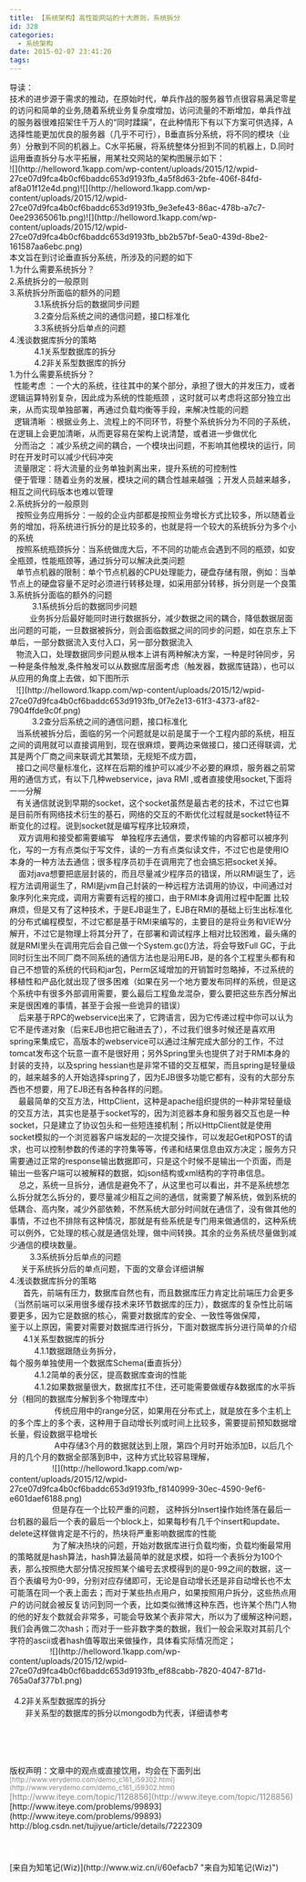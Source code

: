 ```yaml
---
title: 【系统架构】高性能网站的十大原则，系统拆分
id: 328
categories:
  - 系统架构
date: 2015-02-07 23:41:20
tags:
---
```


<div>导读：</div><div>技术的进步源于需求的推动，在原始时代，单兵作战的服务器节点很容易满足零星的访问和简单的业务,<span style="font-size: 10.5pt; line-height: 1.5;">随着系统业务复杂度增加，访问流量的不断增加，</span><span style="font-size: 10.5pt; line-height: 1.5;">单兵作战的服务器</span><span style="font-size: 10.5pt; line-height: 1.5;">很难招架住千万人的“同时蹂躏”，</span><span style="font-size: 10.5pt; line-height: 1.5;">在此种情形下有以下方案可供选择，A选择性能更加优良的服务器（几乎不可行），B垂直拆分系统，将不同的模块（业务）分散到不同的机器上。C水平拓展，将系统整体分担到不同的机器上，D.同时运用垂直拆分与水平</span><span style="font-size: 10.5pt; line-height: 1.5;">拓展，用某社交网站的架构图展示如下：</span></div><!--more--><div>![](http://helloword.1kapp.com/wp-content/uploads/2015/12/wpid-27ce07d9fca4b0cf6baddc653d9193fb_4a5f8d63-2bfe-406f-84fd-af8a01f12e4d.png)![](http://helloword.1kapp.com/wp-content/uploads/2015/12/wpid-27ce07d9fca4b0cf6baddc653d9193fb_9e3efe43-86ac-478b-a7c7-0ee29365061b.png)![](http://helloword.1kapp.com/wp-content/uploads/2015/12/wpid-27ce07d9fca4b0cf6baddc653d9193fb_bb2b57bf-5ea0-439d-8be2-161587aa6ebc.png)&nbsp;&nbsp;</div><div><span style="font-size: 10.5pt; line-height: 1.5;">本文旨在到讨论</span><span style="font-size: 10.5pt; line-height: 1.5;">垂直拆分系统，所涉及的问题的如下</span></div><div><span style="font-size: 10.5pt; line-height: 1.5;">1.为什么需要系统拆分？</span></div><div>2.系统拆分的一般原则</div><div>3.系统拆分所面临的额外的问题</div><div><span style="font-size: 10.5pt; line-height: 1.5;">&nbsp; &nbsp;&nbsp;</span><span style="font-size: 10.5pt; line-height: 1.5;">&nbsp; &nbsp;&nbsp;</span><span style="font-size: 10.5pt; line-height: 1.5;">&nbsp; &nbsp;</span><span style="font-size: 10.5pt; line-height: 1.5;">3.1系统拆分后的数据同步问题</span></div><div><span style="font-size: 10.5pt; line-height: 1.5;">&nbsp; &nbsp;&nbsp;</span><span style="font-size: 10.5pt; line-height: 1.5;">&nbsp; &nbsp;&nbsp;</span><span style="font-size: 10.5pt; line-height: 1.5;">&nbsp; &nbsp;</span><span style="font-size: 10.5pt; line-height: 1.5;">3.2</span><span style="font-size: 10.5pt; line-height: 1.5;">查分后系统之间的通信问题，接口标准化</span><span style="font-size: 10.5pt; line-height: 1.5;">
</span></div><div><div><span style="font-size: 10.5pt; line-height: 1.5;">&nbsp; &nbsp;&nbsp;</span><span style="font-size: 10.5pt; line-height: 1.5;">&nbsp; &nbsp;&nbsp;</span><span style="font-size: 10.5pt; line-height: 1.5;">&nbsp; &nbsp;3.3</span><span style="font-size: 10.5pt; line-height: 1.5;">系统拆分后单点的问题</span></div></div><div>4.浅谈数据库拆分的策略</div><div>&nbsp; &nbsp; &nbsp; &nbsp; &nbsp; &nbsp;4.1关系型数据库的拆分</div><div>&nbsp; &nbsp; &nbsp; &nbsp; &nbsp; &nbsp;4.2非关系型数据库的拆分</div><div>
</div><div>1.为什么需要系统拆分？<span style="font-size: 10.5pt; line-height: 1.5;">
</span></div><div>&nbsp; 性能考虑 ：<span style="font-size: 10.5pt; line-height: 1.5;">一个大的系统，往往其中的某个部分，承担了很大的并发压力，或者逻辑运算特别复杂，因此成为系统的性能瓶颈</span><span style="font-size: 10.5pt; line-height: 1.5;">&nbsp;，</span><span style="font-size: 10.5pt; line-height: 1.5;">这时就可以考虑将这部分独立出来，从而实现单独部署，再通过负载均衡等手段，来解决性能的问题</span><span style="font-size: 10.5pt; line-height: 1.5;">&nbsp;</span></div>&nbsp; 逻辑清晰&nbsp;：<span style="font-size: 10.5pt; line-height: 1.5;">根据业务上、流程上的不同环节，将整个系统拆分为不同的子系统，在逻辑上会更加清晰，从而更容易在架构上说清楚，或者进一步做优化</span><span style="font-size: 10.5pt; line-height: 1.5;">&nbsp;</span><div>&nbsp; 分而治之 ：减少系统之间的耦合，一个模块出问题，不影响其他模块的运行，同时在开发时可以减少代码冲突</div><div>&nbsp; 流量限定：将大流量的业务单独剥离出来，提升系统的可控制性</div><div>&nbsp; 便于管理：随着业务的发展，模块之间的耦合性越来越强 ；<span style="font-size: 10.5pt; line-height: 1.5;">开发人员越来越多，相互之间代码版本也难以管理</span></div><div>
<div>2.系统拆分的一般原则<span style="font-size: 10.5pt; line-height: 1.5;">
</span></div><div>&nbsp; &nbsp;按照业务应用拆分：一般的企业内部都是按照业务增长方式比较多，所以随着业务的增加，将系统进行拆分的是比较多的，也就是将一个较大的系统拆分为多个小的系统</div><div>&nbsp; &nbsp;按照系统瓶颈拆分：当系统做庞大后，不不同的功能点会遇到不同的瓶颈，如安全瓶颈，性能瓶颈等，通过拆分可以解决此类问题</div><div>&nbsp; &nbsp;单节点机器的限制：单个节点机器的CPU处理能力，硬盘存储有限，例如：当单节点上的硬盘容量不足时必须进行转移处理，如采用部分转移，拆分则是一个良策</div><div>
</div><div>3.系统拆分面临的额外的问题
</div><div><span style="font-size: 10.5pt; line-height: 1.5;">&nbsp; &nbsp; &nbsp; &nbsp; &nbsp; </span><span style="font-size: 10.5pt; line-height: 1.5;">3.1系统拆分后的数据同步问题</span><span style="font-size: 10.5pt; line-height: 1.5;">&nbsp; &nbsp; &nbsp;</span></div><div><span style="font-size: 10.5pt; line-height: 1.5;">&nbsp; &nbsp; &nbsp; &nbsp; &nbsp;业务拆分后最好能同时进行数据拆分，减少数据之间的耦合，降低数据层面出问题的可能，一旦数据被拆分，则会面临数据之间的同步的问题，如在京东上下单后，一部分数据流入支付入口，另一部分数据流入</span></div><div><span style="font-size: 10.5pt; line-height: 1.5;">&nbsp; &nbsp;物流入口，处理数据同步问题从根本上讲有两种解决方案，一种是时钟同步，另一种是条件触发,条件触发可以从数据库层面考虑（触发器，数据库链路），也可以从应用的角度上去做，如下图所示</span></div><div><span style="font-size: 10.5pt; line-height: 1.5;">
</span></div><div><span style="font-size: 10.5pt; line-height: 1.5;">&nbsp; &nbsp;</span>![](http://helloword.1kapp.com/wp-content/uploads/2015/12/wpid-27ce07d9fca4b0cf6baddc653d9193fb_0f7e2e13-61f3-4373-af82-7904ffde9c0f.png)</div><div><span style="font-size: 10.5pt; line-height: 1.5;">&nbsp; &nbsp; &nbsp; &nbsp; &nbsp; 3.2</span><span style="font-size: 10.5pt; line-height: 1.5;">查分后系统之间的通信问题，接口标准化</span></div><div>&nbsp;&nbsp;&nbsp;当系统被拆分后，面临的另一个问题就是以前是属于一个工程内部的系统，相互之间的调用就可以直接调用到，现在很麻烦，要两边来做接口，接口还得联调，尤其是两个厂商之间来联调尤其繁琐，无规矩不成方圆，</div><div>&nbsp; &nbsp;接口之间尽量标准化，这样在后期的维护可以减少不必要的麻烦，服务器之前常用的通信方式，有以下几种webservice，java RMI ,或者直接使用<span style="font-size: 10.5pt; line-height: 1.5;">socket,下面将一一分解</span></div><div>&nbsp; &nbsp;有关通信就说到早期的socket，这个socket虽然是最古老的技术，不过它也算是目前所有网络技术衍生的基石，网络的交互的不断优化过程就是socket特征不断变化的过程。<span style="font-size: 10.5pt; line-height: 1.5;">说到socket就是编写程序比较麻烦，</span></div><div><span style="font-size: 10.5pt; line-height: 1.5;">&nbsp; &nbsp; 双方调用和接受都需要编写 &nbsp; 单独程序去通信，要求传输的内容都可以被序列化，写的一方有点类似于写文件，读的一方有点类似读文件，不过它也是使用IO本身的一种方法去通信；很多程序员初手在调用完了也会搞忘把socket关掉。</span></div><div><span style="font-size: 10.5pt; line-height: 1.5;">&nbsp; &nbsp; 面对java想要把底层封装的，而且尽量减少程序员的错误，所以RMI诞生了，远程方法调用诞生了，RMI是jvm自己封装的一种远程方法调用的协议，中间通过对象序列化来完成，调用方需要有远程的接口，由于RMI本身调用过程中配置 比较麻烦，但是又有了这种技术，于是EJB诞生了，EJB在RMI的基础上衍生出标准化的分布式编程模型，不过它都是基于RMI来编写的，主要目的是将业务和VIEW分解开，不过它是物理上将其分开了，在部署和调试程序上相对比较困难，最头痛的就是RMI里头在调用完后会自己做一个System.gc()方法，将会导致Full GC，于此同时衍生出不同厂商不同</span><span style="font-size: 10.5pt; line-height: 1.5;">系统</span><span style="font-size: 10.5pt; line-height: 1.5;">的通信方法也是沿用EJB，是的各个工程里头都有和自己不想管的</span><span style="font-size: 10.5pt; line-height: 1.5;">系统</span><span style="font-size: 10.5pt; line-height: 1.5;">的代码和jar包，Perm区域增加的开销暂时忽略掉，不过</span><span style="font-size: 10.5pt; line-height: 1.5;">系统</span><span style="font-size: 10.5pt; line-height: 1.5;">的移植性和产品化就出现了很多困难（如果在另一个地方要发布同样的</span><span style="font-size: 10.5pt; line-height: 1.5;">系统</span><span style="font-size: 10.5pt; line-height: 1.5;">，但是这个</span><span style="font-size: 10.5pt; line-height: 1.5;">系统</span><span style="font-size: 10.5pt; line-height: 1.5;">中有很多外部调用需要，要么最后工程鱼龙混杂，要么要把这些东西分解出来是很困难的事情，甚至于会报一些诡异的错误）</span></div><div><span style="font-size: 10.5pt; line-height: 1.5;">&nbsp; &nbsp; 后来基于RPC的webservice出来了，它跨语言，因为它传递过程中你可以认为它不是传递对象（后来EJB也把它融进去了），不过我们很多时候还是喜欢用spring来集成它，高版本的webservice可以通过注解完成大部分的工作，不过tomcat发布这个玩意一直不是很好用；另外Spring里头也提供了对于RMI本身的封装的支持，以及spring hessian也是非常不错的交互框架，而且spring是轻量级的，越来越多的人开始选择spring了，因为EJB很多功能它都有，没有的大部分东西也不想要，用了EJB还有各种各样的</span><span style="font-size: 10.5pt; line-height: 1.5;">问题</span><span style="font-size: 10.5pt; line-height: 1.5;">。</span></div><div><span style="font-size: 10.5pt; line-height: 1.5;">&nbsp; &nbsp; 最最简单的交互方法，HttpClient，这种是apache组织提供的一种非常轻量级的交互方法，其实也是基于socket写的，因为浏览器本身和服务器交互也是一种socket，只是建立了协议包头和一些短连接机制；所以HttpClient就是使用socket模拟的一个浏览器客户端发起的一次提交操作，可以发起Get和POST的请求，也可以控制参数的传递的字符集等等，传递和结果信息由双方决定；服务方只需要通过正常的response输出数据即可，只是这个时候不是输出一个页面，而是输出一些客户端可以被解释的数据，如json结构或xml结构的字符串信息。</span></div><div><span style="font-size: 10.5pt; line-height: 1.5;">&nbsp; &nbsp; 总之，</span><span style="font-size: 10.5pt; line-height: 1.5;">系统</span><span style="font-size: 10.5pt; line-height: 1.5;">一旦拆分，通信是避免不了，从这里也可以看出，并不是</span><span style="font-size: 10.5pt; line-height: 1.5;">系统</span><span style="font-size: 10.5pt; line-height: 1.5;">想怎么拆分就怎么拆分的，要尽量减少相互之间的通信，就需要了解</span><span style="font-size: 10.5pt; line-height: 1.5;">系统</span><span style="font-size: 10.5pt; line-height: 1.5;">，做到</span><span style="font-size: 10.5pt; line-height: 1.5;">系统</span><span style="font-size: 10.5pt; line-height: 1.5;">的低耦合、高内聚，减少外部依赖，不然</span><span style="font-size: 10.5pt; line-height: 1.5;">系统</span><span style="font-size: 10.5pt; line-height: 1.5;">大部分时间就在通信了，没有做其他的事情，不过也不排除有这种情况，那就是有些</span><span style="font-size: 10.5pt; line-height: 1.5;">系统</span><span style="font-size: 10.5pt; line-height: 1.5;">是专门用来做通信的，这种</span><span style="font-size: 10.5pt; line-height: 1.5;">系统</span><span style="font-size: 10.5pt; line-height: 1.5;">可以例外，它处理的核心就是通信处理，做中间转换。其余的业务</span><span style="font-size: 10.5pt; line-height: 1.5;">系统</span><span style="font-size: 10.5pt; line-height: 1.5;">尽量做到减少通信的模块数量。</span></div><div><span style="font-size: 10.5pt; line-height: 1.5;">&nbsp; &nbsp; &nbsp; &nbsp; &nbsp;3.3</span><span style="font-size: 10.5pt; line-height: 1.5;">系统拆分后单点的问题</span></div><div><span style="font-size: 10.5pt; line-height: 1.5;">&nbsp; &nbsp; &nbsp;关于系统拆分后的单点问题，下面的文章会详细讲解</span></div><div>4.<span style="font-size: 10.5pt; line-height: 1.5;">浅谈数据库拆分的策略</span></div><div>&nbsp; &nbsp; &nbsp; 首先，前端有压力，数据库自然也有，而且数据库压力肯定比前端压力会更多（当然前端可以采用很多缓存技术来环节数据库的压力），数据库的复杂性比前端要更多，因为它是数据的核心，需要对数据库的安全、一致性等做保障，
</div><div>鉴于以上原因，需要对需要对数据库进行<span style="font-size: 10.5pt; line-height: 1.5;">拆分，下面对数据库拆分进行简单的介绍</span></div><div><span style="font-size: 10.5pt; line-height: 1.5;">&nbsp; &nbsp; &nbsp;</span><span style="font-size: 10.5pt; line-height: 1.5;">&nbsp;4.1</span><span style="font-size: 10.5pt; line-height: 1.5;">关系型数据库的拆分</span></div><div><span style="font-size: 10.5pt; line-height: 1.5;">&nbsp; &nbsp; &nbsp; &nbsp; &nbsp; &nbsp;4.1.1数据跟随业务拆分，</span><span style="font-size: 10.5pt; line-height: 1.5;">每个服务单独使用一个数据库Schema(垂直拆分）</span></div><div><span style="font-size: 10.5pt; line-height: 1.5;">&nbsp; &nbsp; &nbsp; &nbsp; &nbsp; &nbsp;4.1.2简单的表分区，提高数据库查询的性能</span><span style="font-size: 10.5pt; line-height: 1.5;">
</span></div><div><span style="font-size: 10.5pt; line-height: 1.5;">&nbsp; &nbsp; &nbsp; &nbsp; &nbsp; &nbsp;</span><span style="font-size: 10.5pt; line-height: 1.5;">4.1.2</span><span style="font-size: 10.5pt; line-height: 1.5;">如果数据量很大，数据库扛不住，还可能需要做缓存&amp;数据库的水平拆分（相同的数据库分解到多个物理库中）&nbsp;</span></div><div><span style="font-size: 10.5pt; line-height: 1.5;">&nbsp; &nbsp; &nbsp; &nbsp; &nbsp; &nbsp; &nbsp;</span>&nbsp; &nbsp; &nbsp; &nbsp;传统应用中的range分区，如果用在分布式上，就是放在多个主机上的多个库上的多个表，这种用于自动增长列或时间上比较多，需要提前预知数据增长量，假设数据平稳增长</div><div>&nbsp; &nbsp; &nbsp; &nbsp; &nbsp; &nbsp; &nbsp; &nbsp; &nbsp; &nbsp; A中存储3个月的数据就达到上限，第四个月时开始添加B，以后几个月的几个月的数据全部落到B中，这种方式比较容易理解，</div><div><span style="font-size: 10.5pt; line-height: 1.5;">&nbsp; &nbsp; &nbsp; &nbsp; &nbsp; &nbsp; &nbsp; &nbsp; &nbsp; &nbsp;</span>![](http://helloword.1kapp.com/wp-content/uploads/2015/12/wpid-27ce07d9fca4b0cf6baddc653d9193fb_f8140999-30ec-4590-9ef6-e601daef6188.png)</div><div>&nbsp; &nbsp; &nbsp; &nbsp; &nbsp; &nbsp; &nbsp; &nbsp; &nbsp; &nbsp;但是存在一个比较严重的问题，<span style="font-size: 10.5pt; line-height: 1.5;">&nbsp;</span><span style="font-size: 10.5pt; line-height: 1.5;">这种拆分Insert操作始终落在最后一台机器的最后一个表的最后一个block上，如果</span><span style="font-size: 10.5pt; line-height: 1.5;">每秒有几千个insert和</span><span style="font-size: 10.5pt; line-height: 1.5;">update、delete</span><span style="font-size: 10.5pt; line-height: 1.5;">这样做肯定是不行的，热块将严重影响数据库的性能</span></div><div>&nbsp; &nbsp; &nbsp; &nbsp; &nbsp; &nbsp; &nbsp; &nbsp; &nbsp; &nbsp;为了解决热块的问题，开始对数据库进行负载均衡，负载均衡最常用的策略就是hash算法，<span style="font-size: 10.5pt; line-height: 1.5;">hash算法最简单的就是求模，如将一个表拆分为100个表，那么按照绝大部分情况按照某个编号去求模得到的是0-99之间的数据，这一百个表编号为0-99，分别对应存储即可，无论是自动增长还是非自动增长也不太可能落在同一个表上面去；而对于某些热点用户，如果按照用户拆分，这些热点用户的访问就会被反复访问到同一个表，比如类似微博这种东西，也许某个热门人物的他的好友个数就会非常多，可能会导致某个表非常大，所以为了缓解这种问题，我们会再做二次hash；而对于一些非数字类的数据，我们一般会采取对其前几个字符的ascii或者hash值等取出来做操作，具体看实际情况而定；</span></div><div>&nbsp; &nbsp; &nbsp; &nbsp; &nbsp; &nbsp; &nbsp; &nbsp; &nbsp;&nbsp;![](http://helloword.1kapp.com/wp-content/uploads/2015/12/wpid-27ce07d9fca4b0cf6baddc653d9193fb_ef88cabb-7820-4047-871d-765a0af377b1.png)<span style="font-size: 10.5pt; line-height: 1.5;">
</span></div><div>&nbsp; &nbsp; &nbsp;&nbsp;</div><div><span style="font-size: 10.5pt; line-height: 1.5;">&nbsp;</span><span style="font-size: 10.5pt; line-height: 1.5;">&nbsp;4.2非</span><span style="font-size: 10.5pt; line-height: 1.5;">关系型数据库的拆分</span><span style="font-size: 10.5pt; line-height: 1.5;">
</span></div><div><span style="font-size: 10.5pt; line-height: 1.5;">&nbsp; &nbsp; &nbsp; &nbsp;非关系型的数据库的拆分以mongodb为代表，详细请参考</span></div><div>
</div><div>
</div>

&nbsp; &nbsp;&nbsp;

<span style="font-size: 10.5pt; line-height: 1.5;">&nbsp; &nbsp; &nbsp;</span>
<div>
</div><div>
</div>版权声明：文章中的观点或直接饮用，均会在下面列出
<div style="color:gray"><small>[http://www.verydemo.com/demo_c161_i59302.html](http://www.verydemo.com/demo_c161_i59302.html)</small></div><div><font color="#808080">[http://www.iteye.com/topic/1128856](http://www.iteye.com/topic/1128856)</font>
</div><div>[http://www.iteye.com/problems/99893](http://www.iteye.com/problems/99893)</div><div> http://blog.csdn.net/tujiyue/article/details/7222309
</div><small><small>&nbsp;</small></small><div>&nbsp; &nbsp;</div><div><span style="background-color: rgb(255, 255, 255); color: rgb(51, 51, 51); font-size: 16px; line-height: 26px;">&nbsp;&nbsp;</span></div><div>
</div><div>
</div>
<div>
<div>
</div></div></div>

<div>[来自为知笔记(Wiz)](http://www.wiz.cn/i/60efacb7 "来自为知笔记(Wiz)")</div>
